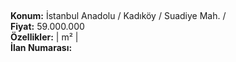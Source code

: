 ## 

**Konum:** İstanbul Anadolu / Kadıköy / Suadiye Mah. /  
**Fiyat:** 59.000.000  
**Özellikler:**  |  m² |   
**İlan Numarası:** 
